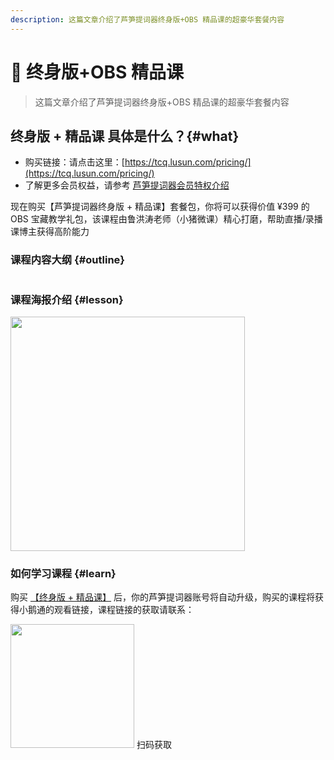 ```yaml
---
description: 这篇文章介绍了芦笋提词器终身版+OBS 精品课的超豪华套餐内容
---
```


# 🫡 终身版+OBS 精品课

> 这篇文章介绍了芦笋提词器终身版+OBS 精品课的超豪华套餐内容

## 终身版 + 精品课 具体是什么？{#what}

* 购买链接：请点击这里：[https://tcq.lusun.com/pricing/](https://tcq.lusun.com/pricing/)
* 了解更多会员权益，请参考 [芦笋提词器会员特权介绍](/basic/vip.md)

现在购买【芦笋提词器终身版 + 精品课】套餐包，你将可以获得价值 ¥399 的 OBS 宝藏教学礼包，该课程由鲁洪涛老师（小猪微课）精心打磨，帮助直播/录播课博主获得高阶能力

### 课程内容大纲 {#outline}

<ImgCenter><img src="/assets/xzwk5.png" alt=""></ImgCenter>

### 课程海报介绍 {#lesson}

<ImgCenter><img src="/assets/xiaozhu.jpeg" alt="" width="375"></ImgCenter>

### 如何学习课程 {#learn}

购买 [【终身版 + 精品课】](https://tcq.lusun.com/pricing/) 后，你的芦笋提词器账号将自动升级，购买的课程将获得小鹅通的观看链接，课程链接的获取请联系：

<ImgCenter><img src="/assets/xiaoxiao.jpeg" alt="" width="198"></ImgCenter>
<ImgDesc>扫码获取</ImgDesc>
